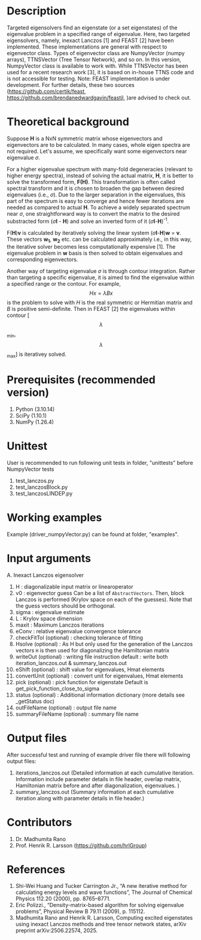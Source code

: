 # Description
Targeted eigensolvers find an eigenstate (or a set eigenstates) of the eigenvalue problem in a specified range of eigenvalue.
Here, two targeted eigensolvers, namely, inexact Lanczos [1] and FEAST [2] have been implemented.
These implementations are general with respect to eigenvector class. Types of eigenvector class are
NumpyVector (numpy arrays), TTNSVector (Tree Tensor Network), and so on. In this version, NumpyVector
class is available to work with. While TTNSVector has been used for a recent research work [3],
it is based on in-house TTNS code and is not accessible for testing. 
Note: FEAST implementation is under development. For further details, 
these two sources (https://github.com/certik/feast, https://github.com/brendanedwardgavin/feastjl, )are advised to check out. 

# Theoretical background
Suppose **H** is a NxN symmetric matrix whose eigenvectors and eigenvectors are to be calculated. 
In many cases, whole eigen spectra are not required. Let's assume, we specifically want some eigenvectors near eigenvalue $\sigma$.

For a higher eigenvalue spectrum with many-fold degeneracies (relevant to higher energy spectra), instead of solving the actual
matrix, **H**, it is better to solve the transformed form, **F(H)**. 
This transformation is often called spectral transform and it is chosen to broaden the gap between desired eigenvalues (i.e., $\sigma$). 
Due to the larger separation in the eigenvalues, this part of the spectrum is easy to converge and hence fewer iterations are needed as compared to actual **H**.
To achieve a widely separated spectrum near $\sigma$, one straightforward way is to convert the matrix to the desired substracted form ($\sigma$**I** - **H**) and solve an inverted form of it ($\sigma$**I**-**H**)<sup>-1</sup>.

F(**H**)**v** is calculated by iteratively solving the linear system ($\sigma$**I**-**H**)**w** = **v**. 
These vectors **w<sub>1</sub>**, **w<sub>2</sub>** etc. can be calculated approximately i.e., in this way, the iterative solver becomes less computationally expensive [1].
The eigenvalue problem in **w** basis is then solved to obtain eigenvalues and corresponding eigenvectors.

Another way of targeting eigenvalue $\sigma$ is through contour integration.
Rather than targeting a specific eigenvalue, it is aimed to find the eigenvalue within a specified range or the contour.
For example, $$Hx=\lambda Bx$$ is the problem to solve with $H$ is the real symmetric or Hermitian matrix and $B$ is positive semi-definite.
Then in FEAST [2] the eigenvalues within contour [$$\lambda$$<sub>min</sub>,$$\lambda$$<sub>max</sub>] is iterativey solved.

# Prerequisites (recommended version)
1. Python (3.10.14)
2. SciPy (1.10.1)
3. NumPy (1.26.4)

# Unittest
User is recommended to run following unit tests in folder, "unittests" before NumpyVector tests
1. test_lanczos.py 
2. test_lanczosBlock.py
3. test_lanczosLINDEP.py

# Working examples
Example (driver_numpyVector.py) can be found at folder, "examples".

# Input arguments
A. Inexact Lanczos eigensolver
1. H  		: diagonalizable input matrix or linearoperator
2. v0 		: eigenvector guess
     		  Can be a list of `AbstractVectors`.
     		  Then, block Lanczos is performed (Krylov space on each of the guesses).
     		  Note that the guess vectors should be orthogonal.
3. sigma 		: eigenvalue estimate
4. L  		: Krylov space dimension
5. maxit 		: Maximum Lanczos iterations
6. eConv 		: relative eigenvalue convergence tolerance
7. checkFitTol 
(optional) 	: checking tolerance of fitting
8. Hsolve
 (optional) 	: As H but only used for the generation of the Lanczos vectors
                  `H` is then used for diagonalizing the Hamiltonian matrix
9. writeOut
(optional) 	: writing file instruction
             	  default : write both iteration_lanczos.out & summary_lanczos.out
10. eShift 
(optional) 	: shift value for eigenvalues, Hmat elements
11. convertUnit 
(optional) 	: convert unit for eigenvalues, Hmat elements
12. pick 
(optional) 	: pick function for eigenstate
                  Default is get_pick_function_close_to_sigma
13. status 
(optional) 	: Additional information dictionary
                  (more details see _getStatus doc)
14. outFileName 
(optional)	: output file name
15. summaryFileName
(optional)	: summary file name

# Output files
After successful test and running of example driver file there will following output files:
1. iterations_lanczos.out (Detailed information at each cumulative iteration. Information include
parameter details in file header, overlap matrix, Hamiltonian matrix before and after diagonalization, eigenvalues. )
2. summary_lanczos.out (Summary information at each cumulative iteration along with parameter details in file header.)

# Contributors
1. Dr. Madhumita Rano
2. Prof. Henrik R. Larsson (https://github.com/hrlGroup)

# References
1. Shi-Wei Huang and Tucker Carrington Jr., “A new iterative method for calculating energy levels and
wave functions”, The Journal of Chemical Physics 112.20 (2000), pp. 8765–8771.
2. Eric Polizzi., “Density-matrix-based algorithm for solving eigenvalue problems”, Physical Review B
79.11 (2009), p. 115112.
3. Madhumita Rano and Henrik R. Larsson, Computing excited eigenstates using inexact Lanczos methods and tree tensor network states, 
arXiv preprint arXiv:2506.22574, 2025. 
